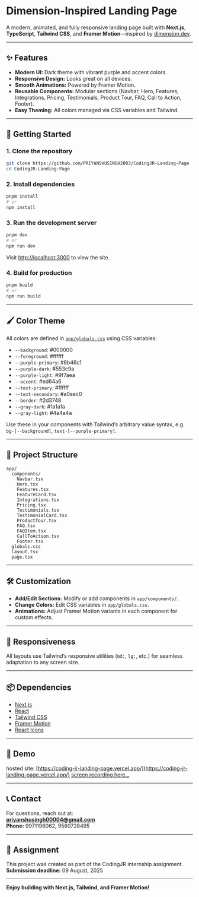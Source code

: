 # Dimension-Inspired Landing Page

A modern, animated, and fully responsive landing page built with **Next.js**, **TypeScript**, **Tailwind CSS**, and **Framer Motion**—inspired by [dimension.dev](https://www.dimension.dev/).

---

## ✨ Features

- **Modern UI:** Dark theme with vibrant purple and accent colors.
- **Responsive Design:** Looks great on all devices.
- **Smooth Animations:** Powered by Framer Motion.
- **Reusable Components:** Modular sections (Navbar, Hero, Features, Integrations, Pricing, Testimonials, Product Tour, FAQ, Call to Action, Footer).
- **Easy Theming:** All colors managed via CSS variables and Tailwind.

---

## 🚀 Getting Started

### 1. **Clone the repository**
```bash
git clone https://github.com/PRIYANSHUSINGH2003/CodingJR-Landing-Page
cd CodingJR-Landing-Page
```

### 2. **Install dependencies**
```bash
pnpm install
# or
npm install
```

### 3. **Run the development server**
```bash 
pnpm dev
# or
npm run dev
```
Visit [http://localhost:3000](http://localhost:3000) to view the site.

### 4. **Build for production**
```bash
pnpm build
# or
npm run build
```

---

## 🖌️ **Color Theme**

All colors are defined in [`app/globals.css`](app/globals.css) using CSS variables:

- `--background`: #000000
- `--foreground`: #ffffff
- `--purple-primary`: #6b46c1
- `--purple-dark`: #553c9a
- `--purple-light`: #9f7aea
- `--accent`: #ed64a6
- `--text-primary`: #ffffff
- `--text-secondary`: #a0aec0
- `--border`: #2d3748
- `--gray-dark`: #1a1a1a
- `--gray-light`: #4a4a4a

Use these in your components with Tailwind’s arbitrary value syntax, e.g. `bg-[--background]`, `text-[--purple-primary]`.

---

## 📁 **Project Structure**

```
app/
  components/
    Navbar.tsx
    Hero.tsx
    Features.tsx
    FeatureCard.tsx
    Integrations.tsx
    Pricing.tsx
    Testimonials.tsx
    TestimonialCard.tsx
    ProductTour.tsx
    FAQ.tsx
    FAQItem.tsx
    CallToAction.tsx
    Footer.tsx
  globals.css
  layout.tsx
  page.tsx
```

---

## 🛠️ **Customization**

- **Add/Edit Sections:** Modify or add components in `app/components/`.
- **Change Colors:** Edit CSS variables in `app/globals.css`.
- **Animations:** Adjust Framer Motion variants in each component for custom effects.

---

## 📱 **Responsiveness**

All layouts use Tailwind’s responsive utilities (`md:`, `lg:`, etc.) for seamless adaptation to any screen size.

---

## 📦 **Dependencies**

- [Next.js](https://nextjs.org/)
- [React](https://react.dev/)
- [Tailwind CSS](https://tailwindcss.com/)
- [Framer Motion](https://www.framer.com/motion/)
- [React Icons](https://react-icons.github.io/react-icons/)

---

## 📸 **Demo**
hosted site:  [https://coding-jr-landing-page.vercel.app/](https://coding-jr-landing-page.vercel.app/)
[screen recording here._](https://www.loom.com/share/0db889434c2142ac908f6dc620587f66?sid=ed2f60e5-9a65-4e7e-a438-915b7d15f0fb)

---

## 📞 **Contact**

For questions, reach out at:  
**priyanshusingh00004@gmail.com**  
**Phone:** 9971196062, 9560728495

---

## 📝 **Assignment**

This project was created as part of the CodingJR internship assignment.  
**Submission deadline:** 09 August, 2025

---

**Enjoy building with Next.js, Tailwind, and Framer Motion!**
